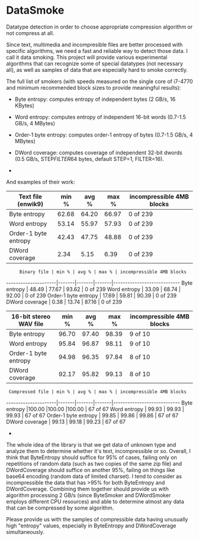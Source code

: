 DataSmoke
=========

Datatype detection in order to choose appropriate compression algorithm or not compress at all.

Since text, multimedia and incompresible files are better processed with specific algorithms, we need a fast and reliable way to detect those data. I call it data smoking. This project will provide various experimental algorithms that can recognize some of special datatypes (not necessary all), as well as samples of data that are especially hard to smoke correctly.


The full list of smokers (with speeds measured on the single core of i7-4770 and minimum recommended block sizes to provide meaningful results):

- Byte entropy: computes entropy of independent bytes (2 GB/s, 16 KBytes)
- Word entropy: computes entropy of independent 16-bit words (0.7-1.5 GB/s, 4 MBytes)
- Order-1 byte entropy: computes order-1 entropy of bytes (0.7-1.5 GB/s, 4 MBytes)
- DWord coverage: computes coverage of independent 32-bit dwords (0.5 GB/s, STEP*FILTER*64 bytes, default STEP=1, FILTER=16).

-
And examples of their work:

  Text file (enwik9) | min % | avg % | max % | incompressible 4MB blocks
---------------------|-------|-------|-------|----------------------------
        Byte entropy | 62.68 | 64.20 | 66.97 | 0 of 239
        Word entropy | 53.14 | 55.97 | 57.93 | 0 of 239
Order-1 byte entropy | 42.43 | 47.75 | 48.88 | 0 of 239
      DWord coverage |  2.34 |  5.15 |  6.39 | 0 of 239

         Binary file | min % | avg % | max % | incompressible 4MB blocks
---------------------|-------|-------|-------|----------------------------
        Byte entropy | 48.49 | 77.67 | 93.62 | 0 of 239
        Word entropy | 33.09 | 68.74 | 92.00 | 0 of 239
Order-1 byte entropy | 17.69 | 59.81 | 90.39 | 0 of 239
      DWord coverage |  0.38 | 13.74 | 87.16 | 0 of 239

16-bit stereo WAV file | min % | avg % | max % | incompressible 4MB blocks
-----------------------|-------|-------|-------|----------------------------
          Byte entropy | 96.70 | 97.40 | 98.39 | 9 of 10
          Word entropy | 95.84 | 96.87 | 98.11 | 9 of 10
  Order-1 byte entropy | 94.98 | 96.35 | 97.84 | 8 of 10
        DWord coverage | 92.17 | 95.82 | 99.13 | 8 of 10

     Compressed file | min % | avg % | max % | incompressible 4MB blocks
---------------------|-------|-------|-------|----------------------------
        Byte entropy |100.00 |100.00 |100.00 | 67 of 67
        Word entropy | 99.93 | 99.93 | 99.93 | 67 of 67
Order-1 byte entropy | 99.85 | 99.86 | 99.86 | 67 of 67
      DWord coverage | 99.13 | 99.18 | 99.23 | 67 of 67

-
The whole idea of the library is that we get data of unknown type and analyze them to determine whether it's text, incompressible or so. Overall, I think that ByteEntropy should suffice for 95% of cases, failing only on repetitions of random data (such as two copies of the same zip file) and DWordCoverage should suffice on another 95%, failing on things like base64 encoding (random data of limited charset). I tend to consider as incompressible the data that has >95% for both ByteEntropy and DWordCoverage. Combining them together should provide us with algorithm processing 2 GB/s (since ByteSmoker and DWordSmoker employs different CPU resources) and able to determine almost any data that can be compressed by some algorithm.

Please provide us with the samples of compressible data having unusually high "entropy" values, especially in ByteEntropy and DWordCoverage simultaneously.
